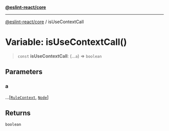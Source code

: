 [**@eslint-react/core**](../README.md)

***

[@eslint-react/core](../README.md) / isUseContextCall

# Variable: isUseContextCall()

> `const` **isUseContextCall**: (...`a`) => `boolean`

## Parameters

### a

...\[[`RuleContext`](../-internal-/type-aliases/RuleContext.md), [`Node`](../-internal-/type-aliases/Node.md)\]

## Returns

`boolean`
